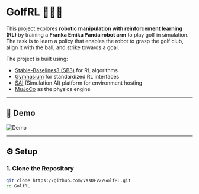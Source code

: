 # GolfRL 🏌️‍♂️🤖

This project explores **robotic manipulation with reinforcement learning (RL)** by training a **Franka Emika Panda robot arm** to play golf in simulation.  
The task is to learn a policy that enables the robot to grasp the golf club, align it with the ball, and strike towards a goal.  

The project is built using:  
- [Stable-Baselines3 (SB3)](https://github.com/DLR-RM/stable-baselines3) for RL algorithms  
- [Gymnasium](https://gymnasium.farama.org/) for standardized RL interfaces  
- [SAI](https://competesai.com/) (Simulation AI) platform for environment hosting  
- [MuJoCo](https://mujoco.org/) as the physics engine  

---

## 🎥 Demo


![Demo](videos/training_model.gif)


---

## ⚙️ Setup

### 1. Clone the Repository

```bash
git clone https://github.com/vasDEV2/GolfRL.git
cd GolfRL

